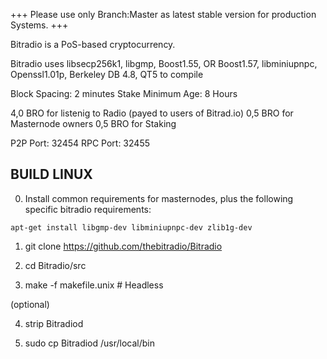 +++ Please use only Branch:Master as latest stable version for production Systems. +++




Bitradio is a PoS-based cryptocurrency.

Bitradio uses libsecp256k1, libgmp, Boost1.55, OR Boost1.57, libminiupnpc, Openssl1.01p, Berkeley DB 4.8, QT5 to compile

Block Spacing: 2 minutes
Stake Minimum Age: 8 Hours

4,0 BRO for listenig to Radio (payed to users of Bitrad.io)
0,5 BRO for Masternode owners
0,5 BRO for Staking

P2P Port: 32454
RPC Port: 32455


BUILD LINUX
-----------
0) Install common requirements for masternodes, plus the following specific bitradio requirements:

`apt-get install libgmp-dev libminiupnpc-dev zlib1g-dev`

1) git clone https://github.com/thebitradio/Bitradio

2) cd Bitradio/src

3) make -f makefile.unix            # Headless

(optional)

4) strip Bitradiod

5) sudo cp Bitradiod /usr/local/bin
